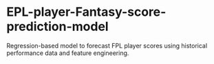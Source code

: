 # EPL-player-Fantasy-score-prediction-model
Regression-based model to forecast FPL player scores using historical performance data and feature engineering.
